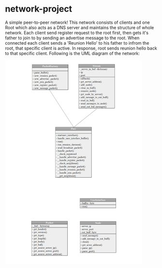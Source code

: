 # network-project
A simple peer-to-peer network!
This network consists of clients and one Root which also acts as a DNS server and maintains the structure of whole network. 
Each client send register request to the root first, then gets it's father to join to by sending an advertise message to the root.
When connected each client sends a 'Reunion Hello' to his father to infrom the root, that specific client is active. In response, root
sends reunion hello back to that specific client. 
Following is the UML diagram of the network:

![Screenshot](image.png)
